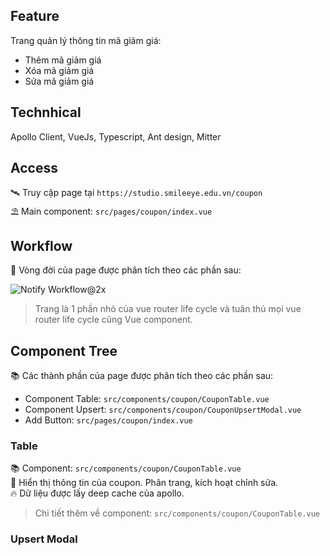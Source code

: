 ## Feature
Trang quản lý thông tin mã giảm giá:
- Thêm mã giảm giá
- Xóa mã giảm giá
- Sửa mã giảm giá
## Technhical
Apollo Client, VueJs, Typescript, Ant design, Mitter
## Access
🛰 Truy cập page tại `https://studio.smileeye.edu.vn/coupon` </br>
⛱ Main component: `src/pages/coupon/index.vue` </br>
## Workflow
🚀 Vòng đời của page được phân tích theo các phần sau:

![Notify Workflow@2x](https://i.imgur.com/vQ3Mqk1.png)

> Trang là 1 phần nhỏ của vue router life cycle và tuân thủ mọi vue router life cycle cũng Vue component.

## Component Tree
📚 Các thành phần của page được phân tích theo các phần sau:
- Component Table: `src/components/coupon/CouponTable.vue`
- Component Upsert: `src/components/coupon/CouponUpsertModal.vue`
- Add Button: `src/pages/coupon/index.vue`
### Table
📚 Component: `src/components/coupon/CouponTable.vue` <br/>
🌈 Hiển thị thông tin của coupon. Phân trang, kích hoạt chỉnh sửa. <br/>
🔥 Dữ liệu được lấy deep cache của apollo.
> Chi tiết thêm về component: `src/components/coupon/CouponTable.vue`
### Upsert Modal
